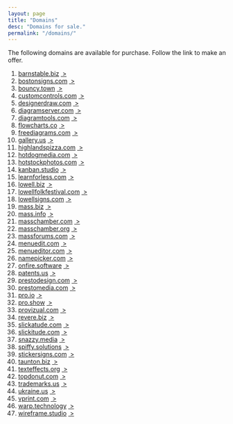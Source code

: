 ```yaml
---
layout: page
title: "Domains"
desc: "Domains for sale."
permalink: "/domains/"
---
```


<div class="teaser b60">The following domains are available for purchase.  Follow the link to make an offer.</div>

<ol>
<li><a target="_blank" href="">
barnstable.biz</a> <a href="http://barnstable.biz">&nbsp;&gt;</a></li>

<li><a target="_blank" href="">
bostonsigns.com</a> <a href="http://bostonsigns.com">&nbsp;&gt;</a></li>

<li><a target="_blank" href="">
bouncy.town</a> <a href="http://bouncy.town">&nbsp;&gt;</a></li>

<li><a target="_blank" href="">
customcontrols.com</a> <a href="http://customcontrols.com">&nbsp;&gt;</a></li>

<li><a target="_blank" href="">
designerdraw.com</a> <a href="http://designerdraw.com">&nbsp;&gt;</a></li>

<li><a target="_blank" href="">
diagramserver.com</a> <a href="http://diagramserver.com">&nbsp;&gt;</a></li>

<li><a target="_blank" href="">
diagramtools.com</a> <a href="http://diagramtools.com">&nbsp;&gt;</a></li>

<li><a target="_blank" href="">
flowcharts.co</a> <a href="http://flowcharts.co">&nbsp;&gt;</a></li>

<li><a target="_blank" href="">
freediagrams.com</a> <a href="http://freediagrams.com">&nbsp;&gt;</a></li>

<li><a target="_blank" href="">
gallery.us</a> <a href="http://gallery.us">&nbsp;&gt;</a></li>

<li><a target="_blank" href="">
highlandspizza.com</a> <a href="http://highlandspizza.com">&nbsp;&gt;</a></li>

<li><a target="_blank" href="">
hotdogmedia.com</a> <a href="http://hotdogmedia.com">&nbsp;&gt;</a></li>

<li><a target="_blank" href="">
hotstockphotos.com</a> <a href="http://hotstockphotos.com">&nbsp;&gt;</a></li>

<li><a target="_blank" href="">
kanban.studio</a> <a href="http://kanban.studio">&nbsp;&gt;</a></li>

<li><a target="_blank" href="https://docs.google.com/a/pro.graphics/forms/d/e/1FAIpQLSdQLpp3dF-iWtJwf1q2efawBo7sO9XBlpbMj8HnwNwaRHIJCw/viewform?entry.154939889=learnforless.com&entry.1727519984=$1,500&entry.999040602&entry.1471934515&entry.607741526">
learnforless.com</a> <a href="http://learnforless.com">&nbsp;&gt;</a></li>

<li><a target="_blank" href="">
lowell.biz</a> <a href="http://lowell.biz">&nbsp;&gt;</a></li>

<li><a target="_blank" href="">
lowellfolkfestival.com</a> <a href="http://lowellfolkfestival.com">&nbsp;&gt;</a></li>

<li><a target="_blank" href="">
lowellsigns.com</a> <a href="http://lowellsigns.com">&nbsp;&gt;</a></li>

<li><a target="_blank" href="">
mass.biz</a> <a href="http://mass.biz">&nbsp;&gt;</a></li>

<li><a target="_blank" href="">
mass.info</a> <a href="http://mass.info">&nbsp;&gt;</a></li>

<li><a target="_blank" href="">
masschamber.com</a> <a href="http://masschamber.com">&nbsp;&gt;</a></li>

<li><a target="_blank" href="">
masschamber.org</a> <a href="http://masschamber.org">&nbsp;&gt;</a></li>

<li><a target="_blank" href="">
massforums.com</a> <a href="http://massforums.com">&nbsp;&gt;</a></li>

<li><a target="_blank" href="">
menuedit.com</a> <a href="http://menuedit.com">&nbsp;&gt;</a></li>

<li><a target="_blank" href="">
menueditor.com</a> <a href="http://menueditor.com">&nbsp;&gt;</a></li>

<li><a target="_blank" href="">
namepicker.com</a> <a href="http://namepicker.com">&nbsp;&gt;</a></li>

<li><a target="_blank" href="">
onfire.software</a> <a href="http://onfire.software">&nbsp;&gt;</a></li>

<li><a target="_blank" href="">
patents.us</a> <a href="http://patents.us">&nbsp;&gt;</a></li>

<li><a target="_blank" href="">
prestodesign.com</a> <a href="http://prestodesign.com">&nbsp;&gt;</a></li>

<li><a target="_blank" href="">
prestomedia.com</a> <a href="http://prestomedia.com">&nbsp;&gt;</a></li>

<li><a target="_blank" href="https://docs.google.com/a/pro.graphics/forms/d/e/1FAIpQLSdQLpp3dF-iWtJwf1q2efawBo7sO9XBlpbMj8HnwNwaRHIJCw/viewform?entry.154939889=pro.io&entry.1727519984=$15,000&entry.999040602&entry.1471934515&entry.607741526">
pro.io</a> <a href="http://pro.io">&nbsp;&gt;</a></li>

<li><a target="_blank" href="">
pro.show</a> <a href="http://pro.show">&nbsp;&gt;</a></li>

<li><a target="_blank" href="">
provizual.com</a> <a href="http://provizual.com">&nbsp;&gt;</a></li>

<li><a target="_blank" href="">
revere.biz</a> <a href="http://revere.biz">&nbsp;&gt;</a></li>

<li><a target="_blank" href="">
slickatude.com</a> <a href="http://slickatude.com">&nbsp;&gt;</a></li>

<li><a target="_blank" href="">
slickitude.com</a> <a href="http://slickitude.com">&nbsp;&gt;</a></li>

<li><a target="_blank" href="">
snazzy.media</a> <a href="http://snazzy.media">&nbsp;&gt;</a></li>

<li><a target="_blank" href="">
spiffy.solutions</a> <a href="http://spiffy.solutions">&nbsp;&gt;</a></li>

<li><a target="_blank" href="">
stickersigns.com</a> <a href="http://stickersigns.com">&nbsp;&gt;</a></li>

<li><a target="_blank" href="">
taunton.biz</a> <a href="http://taunton.biz">&nbsp;&gt;</a></li>

<li><a target="_blank" href="">
texteffects.org</a> <a href="http://texteffects.org">&nbsp;&gt;</a></li>

<li><a target="_blank" href="">
topdonut.com</a> <a href="http://topdonut.com">&nbsp;&gt;</a></li>

<li><a target="_blank" href="">
trademarks.us</a> <a href="http://trademarks.us">&nbsp;&gt;</a></li>

<li><a target="_blank" href="">
ukraine.us</a> <a href="http://ukraine.us">&nbsp;&gt;</a></li>

<li><a target="_blank" href="">
vprint.com</a> <a href="http://vprint.com">&nbsp;&gt;</a></li>

<li><a target="_blank" href="">
warp.technology</a> <a href="http://warp.technology">&nbsp;&gt;</a></li>

<li><a target="_blank" href="">
wireframe.studio</a> <a href="http://wireframe.studio">&nbsp;&gt;</a></li>
 

<a href=""></a></li>

</ol>
